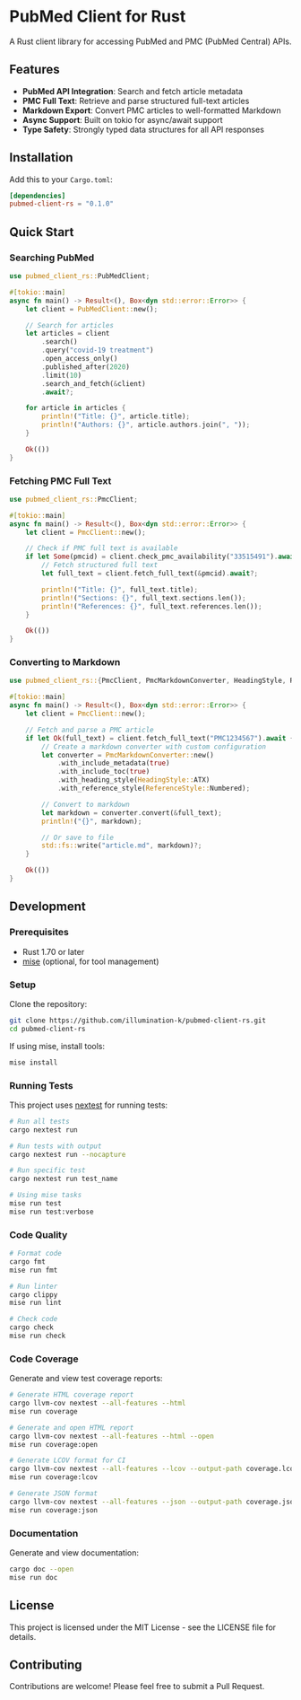 # PubMed Client for Rust

A Rust client library for accessing PubMed and PMC (PubMed Central) APIs.

## Features

- **PubMed API Integration**: Search and fetch article metadata
- **PMC Full Text**: Retrieve and parse structured full-text articles
- **Markdown Export**: Convert PMC articles to well-formatted Markdown
- **Async Support**: Built on tokio for async/await support
- **Type Safety**: Strongly typed data structures for all API responses

## Installation

Add this to your `Cargo.toml`:

```toml
[dependencies]
pubmed-client-rs = "0.1.0"
```

## Quick Start

### Searching PubMed

```rust
use pubmed_client_rs::PubMedClient;

#[tokio::main]
async fn main() -> Result<(), Box<dyn std::error::Error>> {
    let client = PubMedClient::new();

    // Search for articles
    let articles = client
        .search()
        .query("covid-19 treatment")
        .open_access_only()
        .published_after(2020)
        .limit(10)
        .search_and_fetch(&client)
        .await?;

    for article in articles {
        println!("Title: {}", article.title);
        println!("Authors: {}", article.authors.join(", "));
    }

    Ok(())
}
```

### Fetching PMC Full Text

```rust
use pubmed_client_rs::PmcClient;

#[tokio::main]
async fn main() -> Result<(), Box<dyn std::error::Error>> {
    let client = PmcClient::new();

    // Check if PMC full text is available
    if let Some(pmcid) = client.check_pmc_availability("33515491").await? {
        // Fetch structured full text
        let full_text = client.fetch_full_text(&pmcid).await?;

        println!("Title: {}", full_text.title);
        println!("Sections: {}", full_text.sections.len());
        println!("References: {}", full_text.references.len());
    }

    Ok(())
}
```

### Converting to Markdown

```rust
use pubmed_client_rs::{PmcClient, PmcMarkdownConverter, HeadingStyle, ReferenceStyle};

#[tokio::main]
async fn main() -> Result<(), Box<dyn std::error::Error>> {
    let client = PmcClient::new();

    // Fetch and parse a PMC article
    if let Ok(full_text) = client.fetch_full_text("PMC1234567").await {
        // Create a markdown converter with custom configuration
        let converter = PmcMarkdownConverter::new()
            .with_include_metadata(true)
            .with_include_toc(true)
            .with_heading_style(HeadingStyle::ATX)
            .with_reference_style(ReferenceStyle::Numbered);

        // Convert to markdown
        let markdown = converter.convert(&full_text);
        println!("{}", markdown);

        // Or save to file
        std::fs::write("article.md", markdown)?;
    }

    Ok(())
}
```

## Development

### Prerequisites

- Rust 1.70 or later
- [mise](https://mise.jdx.dev/) (optional, for tool management)

### Setup

Clone the repository:

```bash
git clone https://github.com/illumination-k/pubmed-client-rs.git
cd pubmed-client-rs
```

If using mise, install tools:

```bash
mise install
```

### Running Tests

This project uses [nextest](https://nexte.st/) for running tests:

```bash
# Run all tests
cargo nextest run

# Run tests with output
cargo nextest run --nocapture

# Run specific test
cargo nextest run test_name

# Using mise tasks
mise run test
mise run test:verbose
```

### Code Quality

```bash
# Format code
cargo fmt
mise run fmt

# Run linter
cargo clippy
mise run lint

# Check code
cargo check
mise run check
```

### Code Coverage

Generate and view test coverage reports:

```bash
# Generate HTML coverage report
cargo llvm-cov nextest --all-features --html
mise run coverage

# Generate and open HTML report
cargo llvm-cov nextest --all-features --html --open
mise run coverage:open

# Generate LCOV format for CI
cargo llvm-cov nextest --all-features --lcov --output-path coverage.lcov
mise run coverage:lcov

# Generate JSON format
cargo llvm-cov nextest --all-features --json --output-path coverage.json
mise run coverage:json
```

### Documentation

Generate and view documentation:

```bash
cargo doc --open
mise run doc
```

## License

This project is licensed under the MIT License - see the LICENSE file for details.

## Contributing

Contributions are welcome! Please feel free to submit a Pull Request.
